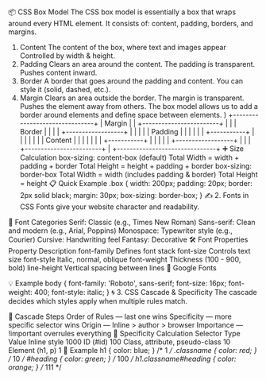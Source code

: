 📦 CSS Box Model
The CSS box model is essentially a box that wraps around every HTML element. It consists of: content, padding, borders, and margins.

1. Content
The content of the box, where text and images appear
Controlled by width & height.
2. Padding
Clears an area around the content.
The padding is transparent.
Pushes content inward.
3. Border
A border that goes around the padding and content.
You can style it (solid, dashed, etc.).
4. Margin
Clears an area outside the border.
The margin is transparent.
Pushes the element away from others.
The box model allows us to add a border around elements and define space between elements.
)
+-------------------------------+
|           Margin             |
|  +------------------------+  |
|  |        Border          |  |
|  |  +------------------+  |  |
|  |  |     Padding      |  |  |
|  |  |  +-----------+   |  |  |
|  |  |  | Content   |   |  |  |
|  |  |  +-----------+   |  |  |
|  |  +------------------+  |  |
|  +------------------------+  |
+-------------------------------+
➕ Size Calculation
box-sizing: content-box (default)
Total Width = width + padding + border
Total Height = height + padding + border
box-sizing: border-box
Total Width = width (includes padding & border)
Total Height = height
📋 Quick Example
.box {
  width: 200px;
  padding: 20px;
  border: 2px solid black;
  margin: 30px;
  box-sizing: border-box;
}
✍ 2. Fonts in CSS
Fonts give your website character and readability.

🧰 Font Categories
Serif: Classic (e.g., Times New Roman)
Sans-serif: Clean and modern (e.g., Arial, Poppins)
Monospace: Typewriter style (e.g., Courier)
Cursive: Handwriting feel
Fantasy: Decorative
🛠 Font Properties
Property	Description
font-family	Defines font stack
font-size	Controls text size
font-style	Italic, normal, oblique
font-weight	Thickness (100 - 900, bold)
line-height	Vertical spacing between lines
🎨 Google Fonts
<link href="https://fonts.googleapis.com/css2?family=Roboto&display=swap" rel="stylesheet">
💡 Example
body {
  font-family: 'Roboto', sans-serif;
  font-size: 16px;
  font-weight: 400;
  font-style: italic;
}
🌀 3. CSS Cascade & Specificity
The cascade decides which styles apply when multiple rules match.

🔢 Cascade Steps
Order of Rules — last one wins
Specificity — more specific selector wins
Origin — Inline > author > browser
Importance — !important overrules everything
🎯 Specificity Calculation
Selector Type	Value
Inline style	1000
ID (#id)	100
Class, attribute, pseudo-class	10
Element (h1, p)	1
🧪 Example
h1 { color: blue; }                /* 1 */
.classname { color: red; }        /* 10 */
#heading { color: green; }        /* 100 */
h1.classname#heading { color: orange; }  /* 111 */
